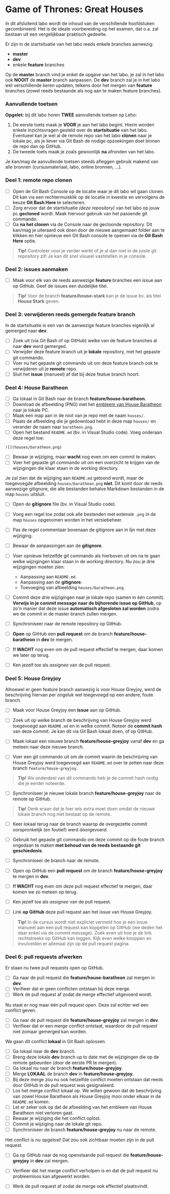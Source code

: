 # Game of Thrones: Great Houses

In dit afsluitend labo wordt de inhoud van de verschillende hoofdstuken gecombineerd.
Het is de ideale voorbereiding op het examen, dat o.a. zal bestaan uit een vergelijkbaar praktisch gedeelte.

Er zijn in de startsituatie van het labo reeds enkele branches aanwezig:
* **master**
* **dev**
* enkele **feature** branches

Op de **master** branch vind je enkel de opgave van het labo, je zal in het labo ook **NOOIT** de **master** branch aanpassen.
De **dev** branch zal je in het labo wel verschillende keren updaten, telkens door het mergen van **feature** branches (zowel reeds bestaande als nog aan te maken feature branches).

### Aanvullende toetsen

**Opgelet:** bij dit labo horen **TWEE** aanvullende toetsen op Leho:
1. De eerste toets maak je **VOOR** je aan het labo begint. Hierin worden enkele inzichtsvragen gesteld over de **startsituatie** van het labo. Eventueel kan je wel al de remote repo van het labo **clonen** naar je lokale pc, als je liever via Git Bash de nodige opzoekingen doet binnen de repo dan op GitHub.
2. De tweede toets maak je zoals gewoonlijk **na** afronden van het labo.

Je kan/mag de aanvullende toetsen steeds afleggen gebruik makend van alle bronnen (cursusmateriaal, labo, online bronnen, ...).

### Deel 1: remote repo clonen

- [ ] Open de Git Bash Console op de locatie waar je dit labo wil gaan clonen. Dit kan via een rechtermuisklik op de locatie in kwestie en vervolgens de keuze **Git Bash Here** te selecteren.
- [ ] Zorg ervoor dat de startsituatie *(deze repository)* van het labo op jouw pc **gecloned** wordt. Maak hiervoor gebruik van het passende git commando. 
- [ ] Ga **na het clonen** via de Console naar de gecloonde repository. Dit kan/mag je uiteraard ook doen door de nieuwe aangemaakt folder aan te klikken en hier opnieuw een Git Bash console te openen via de **Git Bash Here** optie.
>**Tip!** Controleer voor je verder werkt of je al dan niet in de juiste git repository zit! Je kan dit snel visueel vaststellen in je console.

### Deel 2: issues aanmaken

- [ ] Maak voor elk van de reeds aanwezige **feature** branches een issue aan op GitHub. Geef de issues een duidelijke titel.

>**Tip!** Voor de branch **feature/house-stark** kan je de issue bv. als titel **House Stark** geven.

### Deel 3: verwijderen reeds gemergde feature branch

In de startsituatie is een van de aanwezige feature branches eigenlijk al gemerged naar **dev**.

- [ ] Zoek uit (via Git Bash of op GitHub) welke van de feature branches al naar **dev** werd gemerged.
- [ ] Verwijder deze feature branch uit je **lokale** repository, met het gepaste git commando.
- [ ] Voer nu het gepaste git commando uit om deze feature branch ook te verwijderen uit je **remote** repo.
- [ ] Sluit het **issue** (manueel) af dat bij deze featue branch hoort.

### Deel 4: House Baratheon

- [ ] Ga lokaal in Git Bash naar de branch **feature/house-baratheon**.
- [ ] Download de afbeelding (PNG) met het [embleem van House Baratheon](https://www.kindpng.com/picc/m/455-4550587_storms-end-game-of-thrones-houses-game-of.png) naar je lokale PC.
- [ ] Maak een map aan in de root van je repo met de naam `houses/`.
- [ ] Plaats de afbeelding die je gedownload hebt in deze map `houses/` en verander de naam naar `baratheon.png`.
- [ ] Open het bestand `README.md` (bv. in Visual Studio code). Voeg onderaan deze regel toe:

```
![](houses/baratheon.png)
```

- [ ] Bewaar je wijziging, maar **wacht** nog even om een commit te maken.
- [ ] Voer het gepaste git commando uit om een overzicht te krijgen van de wijzigingen die klaar staan in de working directory.

Je zal zien dat de wijziging aan `README.md` getoond wordt, maar de toegevoegde afbeelding `houses/baratheon.png` **niet**.
Dit komt door de reeds aanwezige gitignore, die alle bestanden behalve Markdown bestanden in de map `houses` uitsluit.

- [ ] Open de **gitignore** file (bv. in Visual Studio code).
- [ ] Voeg een regel toe zodat ook alle bestanden met extensie `.png` in de map `houses` opgenomen worden in het versiebeheer.
- [ ] Pas de regel commentaar bovenaan de gitignore aan in lijn met deze wijziging.
- [ ] Bewaar de aanpassingen aan de **gitignore**.
- [ ] Voer opnieuw hetzelfde git commando als hierboven uit om na te gaan welke wijzigingen klaar staan in de working directory. Nu zou je drie wijzigingen moeten zien:
  - Aanpassing aan `README.md`.
  - Aanpassing aan de **gitignore**.
  - Toevoeging van afbeelding `houses/baratheon.png`.

- [ ] Commit deze drie wijzigingen naar je lokale repo (samen in één commit). **Verwijs in je commit message naar de bijhorende issue op GitHub**, op zo'n manier dat deze issue **automatisch afgesloten zal worden** zodra we de commit in de master branch zullen mergen.
- [ ] Synchroniseer naar de remote repository op GitHub.

- [ ] **Open** op GitHub een **pull request** om de branch **feature/house-baratheon** in **dev** te mergen.
- [ ] **!! WACHT** nog even om de pull request effectief te mergen, daar komen we later op terug.
- [ ] Ken jezelf toe als *assignee* van de pull request.

### Deel 5: House Greyjoy

Alhoewel er geen feature branch aanwezig is voor House Greyjoy, werd de beschrijving hiervan per ongeluk wel toegevoegd op een andere, foute branch.

- [ ] Maak voor House Greyjoy een **issue** aan op GitHub.
- [ ] Zoek uit op welke branch de beschrijving van House Greyjoy werd toegevoegd aan `README.md` en in welke commit.
      Noteer de **commit hash** van deze commit. Je kan dit via Git Bash lokaal doen, of op GitHub.

- [ ] Maak lokaal een nieuwe branch **feature/house-greyjoy** vanaf **dev** en ga meteen naar deze nieuwe branch.
- [ ] Voer een git commando uit om de commit waarin de beschrijving van House Greyjoy werd toegevoegd aan `README.md` over te zetten naar deze branch `feature/house-greyjoy`.

>**Tip!** Als onderdeel van dit commando heb je de commit hash nodig die je eerder noteerde.

- [ ] Synchroniseer je nieuwe lokale branch **feature/house-greyjoy** naar de remote op GitHub.

>**Tip!** Denk eraan dat je hier iets extra moet doen omdat de nieuwe lokale branch nog niet bestaat op de remote.

- [ ] Keer lokaal terug naar de branch waarop de overgezette commit oorspronkelijk (en foutief) werd doorgevoerd.
- [ ] Gebruik het gepaste git commando om deze commit op die foute branch ongedaan te maken **met behoud van de reeds bestaande git geschiedenis**.
- [ ] Synchroniseer de branch naar de remote.

- [ ] Open op GitHub een **pull request** om de branch **feature/house-greyjoy** te mergen in **dev**.
- [ ] **!! WACHT** nog even om deze pull request effectief te mergen, daar komen we zo meteen op terug.
- [ ] Ken jezelf toe als *assignee* van de pull request.
- [ ] Link **op GitHub** deze pull request aan het issue van House Greyjoy.

>**Tip!** In de cursus wordt niet expliciet vermeld hoe je een issue manueel aan een pull request kan koppelen op GitHub (we deden het daar enkel via de commit message).
Zoek even uit hoe je de link rechtstreeks op GitHub kan leggen. Kijk even welke knoppen en invulvelden er allemaal zijn op de pull request pagina.

### Deel 6: pull requests afwerken

Er staan nu twee pull requests open op GitHub.
 
- [ ] Ga naar de pull request die **feature/house-baratheon** zal mergen in **dev**.
- [ ] Verifieer dat er geen conflicten ontstaan bij deze merge.
- [ ] Werk de pull request af zodat de merge effectief uitgevoerd wordt.

Nu staat er nog maar één pull request open. Deze zal echter wel een conflict geven.

- [ ] Ga naar de pull request die **feature/house-greyjoy** zal mergen in **dev**.
- [ ] Verifieer dat er een merge conflict ontstaat, waardoor de pull request niet zomaar gemerged kan worden.

We gaan dit conflict **lokaal** in Git Bash oplossen.

- [ ] Ga lokaal naar de **dev** branch.
- [ ] Breng deze lokale **dev** branch up to date met de wijzigingen die op de remote gebeurden (door de eerste PR te mergen).
- [ ] Ga lokaal nu naar de branch **feature/house-greyjoy**.
- [ ] Merge **LOKAAL** de branch **dev** in **feature/house-greyjoy**.
- [ ] Bij deze merge zou nu ook hetzelfde conflict moeten ontstaan dat reeds door GitHub in de pull request was gesignaleerd.
- [ ] Los het merge conflict lokaal op. We willen gewoon dat de beschrijving van zowel House Baratheon als House Greyjoy mooi onder elkaar in de `README.md` komen.
- [ ] Let er zeker ook op dat de afbeelding van het embleem van House Baratheon niet verloren gaat.
- [ ] Bewaar je wijziging die het conflict oplost.
- [ ] Commit je wijziging naar de lokale git repo.
- [ ] Synchroniseer de branch **feature/house-greyjoy** nu naar de remote.

Het conflict is nu opgelost! Dat zou ook zichtbaar moeten zijn in de pull request.

- [ ] Ga op GitHub naar de nog openstaande pull request die **feature/house-greyjoy** in **dev** zal mergen.
- [ ] Verifieer dat het merge conflict verholpen is en dat de pull request nu probleemloos kan afgewerkt worden.
- [ ] Werk de pull request af zodat de merge ook effectief plaatsvindt.

